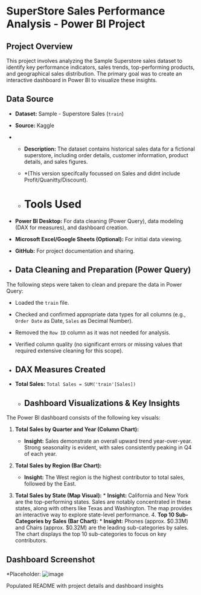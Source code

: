 # SuperStore Sales Performance Analysis - Power BI Project

## Project Overview
This project involves analyzing the Sample Superstore sales dataset to identify key performance indicators, sales trends, top-performing products, and geographical sales distribution. The primary goal was to create an interactive dashboard in Power BI to visualize these insights.

## Data Source
*   **Dataset:** Sample - Superstore Sales (`train`)
*   **Source:** Kaggle 

*   *   **Description:** The dataset contains historical sales data for a fictional superstore, including order details, customer information, product details, and sales figures.
    *   *(This version specifcally focussed on Sales and didnt include Profit/Quanitty/Discount). 
 
    *   # Tools Used
*   **Power BI Desktop:** For data cleaning (Power Query), data modeling (DAX for measures), and dashboard creation.
*   **Microsoft Excel/Google Sheets (Optional):** For initial data viewing.
*   **GitHub:** For project documentation and sharing.

*  ## Data Cleaning and Preparation (Power Query)
The following steps were taken to clean and prepare the data in Power Query:
*   Loaded the `train` file.
*   Checked and confirmed appropriate data types for all columns (e.g., `Order Date` as Date, `Sales` as Decimal Number).
*   Removed the `Row ID` column as it was not needed for analysis.
*   Verified column quality (no significant errors or missing values that required extensive cleaning for this scope).

*   ## DAX Measures Created
*   **Total Sales:** `Total Sales = SUM('train'[Sales])`
  
 
    *   ## Dashboard Visualizations & Key Insights

The Power BI dashboard consists of the following key visuals:

1.  **Total Sales by Quarter and Year (Column Chart):**
    *   **Insight:** Sales demonstrate an overall upward trend year-over-year. Strong seasonality is evident, with sales consistently peaking in Q4 of each year. 
   
  
2.  **Total Sales by Region (Bar Chart):**
    *   **Insight:** The West region is the highest contributor to total sales, followed by the East.
  3.  **Total Sales by State (Map Visual):**
    *   **Insight:** California and New York are the top-performing states. Sales are notably concentrated in these states, along with others like Texas and Washington. The map provides an interactive way to explore state-level performance.
        4.  **Top 10 Sub-Categories by Sales (Bar Chart):**
    *   **Insight:** Phones (approx. $0.33M) and Chairs (approx. $0.32M) are the leading sub-categories by sales. The chart displays the top 10 sub-categories to focus on key contributors.

## Dashboard Screenshot
*Placeholder:
![image](https://github.com/user-attachments/assets/ac142612-45e5-4576-a37d-2dbc515a6ce8)

Populated README with project details and dashboard insights
